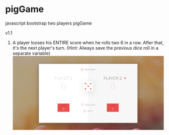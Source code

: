 # pigGame
javascript bootstrap two players pigGame

v1.1

1. A player looses his ENTIRE score when he rolls two 6 in a row. After that, it's the next player's turn. (Hint: Always save the previous dice roll in a separate variable) 
![](screenshots/pigGamev1.0.PNG)
